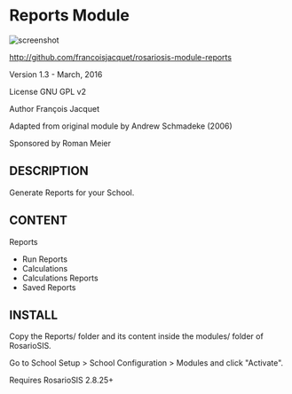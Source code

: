 Reports Module
==============

![screenshot](https://raw.githubusercontent.com/francoisjacquet/rosariosis-module-reports/master/Reports/screenshot.png)

http://github.com/francoisjacquet/rosariosis-module-reports

Version 1.3 - March, 2016

License GNU GPL v2

Author François Jacquet

Adapted from original module by Andrew Schmadeke (2006)

Sponsored by Roman Meier

DESCRIPTION
-----------
Generate Reports for your School.

CONTENT
-------
Reports
- Run Reports
- Calculations
- Calculations Reports
- Saved Reports

INSTALL
-------
Copy the Reports/ folder and its content inside the modules/ folder of RosarioSIS.

Go to School Setup > School Configuration > Modules and click "Activate".

Requires RosarioSIS 2.8.25+
